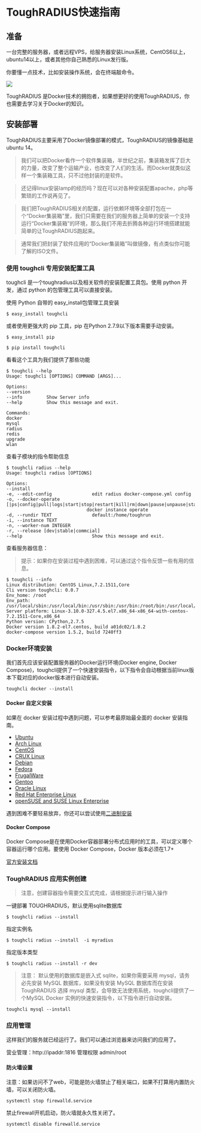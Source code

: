 # ToughRADIUS快速指南

## 准备

一台完整的服务器，或者远程VPS，给服务器安装Linux系统，CentOS6以上，ubuntu14以上，或者其他你自己熟悉的Linux发行版。

你要懂一点技术，比如安装操作系统，会在终端敲命令。

![][image-1]

ToughRADIUS 是Docker技术的拥抱者，如果想更好的使用ToughRADIUS，你也需要去学习关于Docker的知识。

## 安装部署

ToughRADIUS主要采用了Docker镜像部署的模式，ToughRADIUS的镜像基础是ubuntu 14。

> 我们可以把Docker看作一个软件集装箱，半世纪之前，集装箱发挥了巨大的力量，改变了整个运输产业，也改变了人们的生活。而Docker就类似这样一个集装箱工具，只不过他封装的是软件。

> 还记得linux安装lamp的经历吗？现在可以对各种安装配置apache，php等繁琐的工作说再见了。

> 我们把ToughRADIUS相关的配置，运行依赖环境等全部打包在一个“Docker集装箱”里，我们只需要在我们的服务器上简单的安装一个支持运行“Docker集装箱”的环境，那么我们不用去折腾各种运行环境搭建就能简单的让ToughRADIUS跑起来。

> 通常我们把封装了软件应用的“Docker集装箱”叫做镜像，有点类似你可能了解的ISO文件。

### 使用 toughcli 专用安装配置工具

toughcli 是一个toughradius以及相关软件的安装配置工具包。使用 python 开发，通过 python 的包管理工具可以直接安装。

使用 Python 自带的 easy_install包管理工具安装

	$ easy_install toughcli 

或者使用更强大的 pip 工具，pip 在Python 2.7.9以下版本需要手动安装。

    $ easy_install pip

    $ pip install toughcli   


看看这个工具为我们提供了那些功能

	$ toughcli --help
    Usage: toughcli [OPTIONS] COMMAND [ARGS]...

    Options:
    --version
    --info         Show Server info
    --help         Show this message and exit.

    Commands:
    docker
    mysql
    radius
    redis
    upgrade
    wlan

查看子模块的指令帮助信息

    $ toughcli radius --help
    Usage: toughcli radius [OPTIONS]

    Options:
    --install
    -e, --edit-config               edit radius docker-compose.yml config
    -o, --docker-operate [|ps|config|pull|logs|start|stop|restart|kill|rm|down|pause|unpause|status]
                                  docker instance operate
    -d, --rundir TEXT               default:/home/toughrun
    -i, --instance TEXT
    -n, --worker-num INTEGER
    -r, --release [dev|stable|commcial]
    --help                          Show this message and exit.


查看服务器信息：

> 提示：如果你在安装过程中遇到困难，可以通过这个指令反馈一些有用的信息。

    $ toughcli --info
    Linux distribution: CentOS Linux,7.2.1511,Core
    Cli version toughcli: 0.0.7
    Env_home: /root
    Env_path: /usr/local/sbin:/usr/local/bin:/usr/sbin:/usr/bin:/root/bin:/usr/local/bin
    Server platform: Linux-3.10.0-327.4.5.el7.x86_64-x86_64-with-centos-7.2.1511-Core,x86_64
    Python version: CPython,2.7.5
    Docker version 1.8.2-el7.centos, build a01dc02/1.8.2
    docker-compose version 1.5.2, build 7240ff3


### Docker环境安装

我们首先应该安装配置服务器的Docker运行环境(Docker engine, Docker Compose)，toughcli提供了一个快速安装指令，以下指令会自动根据当前linux版本下载对应的docker版本进行自动安装。

	toughcli docker --install

####  Docker 自定义安装

如果在 docker 安装过程中遇到问题，可以参考最原始最全面的 docker 安装指南。

- [Ubuntu](https://docs.docker.com/engine/installation/linux/ubuntulinux/)
- [Arch Linux](https://docs.docker.com/engine/installation/linux/archlinux/)
- [CentOS](https://docs.docker.com/engine/installation/linux/centos/)
- [CRUX Linux](https://docs.docker.com/engine/installation/linux/cruxlinux/)
- [Debian](https://docs.docker.com/engine/installation/linux/debian/)
- [Fedora](https://docs.docker.com/engine/installation/linux/fedora/)
- [FrugalWare](https://docs.docker.com/engine/installation/linux/frugalware/)
- [Gentoo](https://docs.docker.com/engine/installation/linux/gentoolinux/)
- [Oracle Linux](https://docs.docker.com/engine/installation/linux/oracle/)
- [Red Hat Enterprise Linux](https://docs.docker.com/engine/installation/linux/rhel/)
- [openSUSE and SUSE Linux Enterprise](https://docs.docker.com/engine/installation/linux/SUSE/)

遇到困难不要轻易放弃，你还可以尝试使用[二进制安装](https://docs.docker.com/engine/installation/binaries/)

#### Docker Compose

Docker Compose是在使用Docker容器部署分布式应用时的工具，可以定义哪个容器运行哪个应用。要使用 Docker Compose，Docker 版本必须在1.7+

[官方安装文档](https://docs.docker.com/compose/install/)


### ToughRADIUS 应用实例创建

> 注意，创建容器指令需要交互式完成，请根据提示进行输入操作

一键部署 TOUGHRADIUS，默认使用sqlite数据库


    $ toughcli radius --install  

指定实例名

    $ toughcli radius --install  -i myradius 

指定版本类型

    $ toughcli radius --install -r dev 


> 注意： 默认使用的数据库是嵌入式 sqlite，如果你需要采用 mysql，请务必先安装 MySQL 数据库，如果没有安装 MySQL 数据库而在安装 ToughRADIUS 选择 mysql 类型，会导致无法使用系统，toughcli提供了一个MySQL Docker 实例的快速安装指令，以下指令进行自动安装。


    toughcli mysql --install


### 应用管理

这样我们的服务就已经运行了。我们可以通过浏览器来访问我们的应用了。

营业管理：http://ipaddr:1816   管理权限 admin/root


#### 防火墙设置

注意：如果访问不了web，可能是防火墙禁止了相关端口，如果不打算用内置防火墙，可以关闭防火墙。

	systemctl stop firewalld.service

禁止firewall开机启动，防火墙就永久性关闭了。

	systemctl disable firewalld.service



[image-1]:	../imgs/docker.png